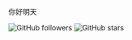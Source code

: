 你好明天



![GitHub followers](https://img.shields.io/github/followers/intsig171?style=social)
![GitHub stars](https://img.shields.io/github/stars/intsig171?style=social)
